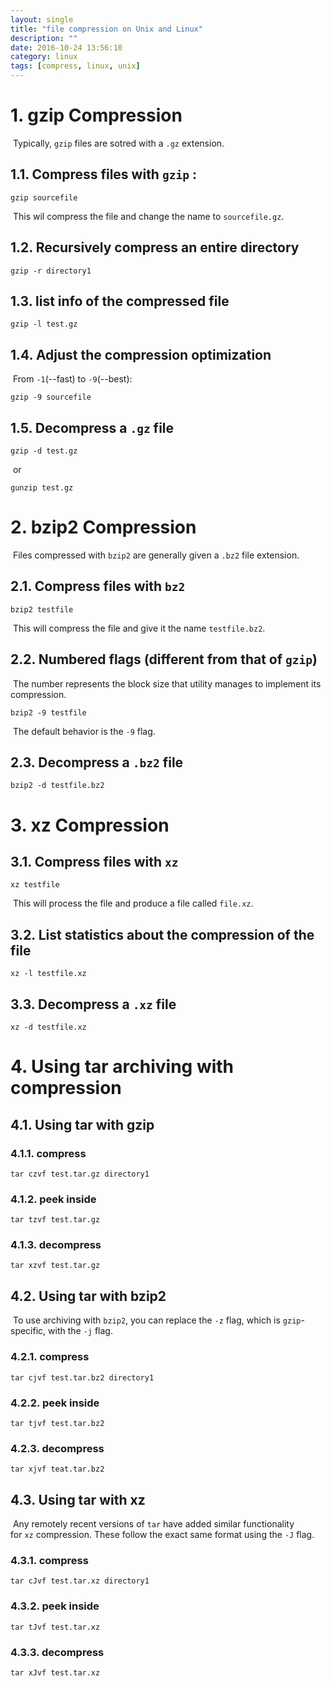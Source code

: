 ```yaml
---
layout: single
title: "file compression on Unix and Linux"
description: ""
date: 2016-10-24 13:56:10
category: linux
tags: [compress, linux, unix]
---
```


# 1. gzip Compression

​	Typically, `gzip` files are sotred with a `.gz` extension. 

## 1.1. Compress files with `gzip` :

```shell
gzip sourcefile
```

​	This wil compress the file and change the name to `sourcefile.gz`.

## 1.2. Recursively compress an entire directory

```shell
gzip -r directory1
```

## 1.3. list info of the compressed file

```shell
gzip -l test.gz
```

## 1.4. Adjust the compression optimization

​	From `-1`(--fast) to `-9`(--best):

```shell
gzip -9 sourcefile
```

## 1.5. Decompress a `.gz` file

```shell
gzip -d test.gz
```

​	or

```shell
gunzip test.gz
```



# 2. bzip2 Compression

​	Files compressed with `bzip2` are generally given a `.bz2` file extension.

## 2.1. Compress files with `bz2`

```shell
bzip2 testfile
```

​	This will compress the file and give it the name `testfile.bz2`.

## 2.2. Numbered flags (different from that of `gzip`)

​	The number represents the block size that utility manages to implement its compression.

```shell
bzip2 -9 testfile
```

​	The default behavior is the `-9` flag.

## 2.3. Decompress a `.bz2` file

```shell
bzip2 -d testfile.bz2
```



# 3. xz Compression

## 3.1. Compress files with `xz`

```shell
xz testfile
```

​	This will process the file and produce a file called `file.xz`.

## 3.2. List statistics about the compression of the file

```shell
xz -l testfile.xz
```

## 3.3. Decompress a `.xz` file

```shell
xz -d testfile.xz
```



# 4. Using tar archiving with compression

## 4.1. Using tar with gzip

### 4.1.1. compress

```shell
tar czvf test.tar.gz directory1
```

### 4.1.2. peek inside

```shell
tar tzvf test.tar.gz
```

### 4.1.3. decompress

```shell
tar xzvf test.tar.gz
```

## 4.2. Using tar with bzip2

​	To use archiving with `bzip2`, you can replace the `-z` flag, which is `gzip`-specific, with the `-j` flag.

### 4.2.1. compress 

```shell
tar cjvf test.tar.bz2 directory1
```

### 4.2.2. peek inside

```shell
tar tjvf test.tar.bz2
```

### 4.2.3. decompress

```shell
tar xjvf teat.tar.bz2
```

## 4.3. Using tar with xz

​	Any remotely recent versions of `tar` have added similar functionality for `xz` compression. These follow the exact same format using the `-J` flag.

### 4.3.1. compress

```shell
tar cJvf test.tar.xz directory1
```

### 4.3.2. peek inside

```shell
tar tJvf test.tar.xz
```

### 4.3.3. decompress

```shell
tar xJvf test.tar.xz
```

